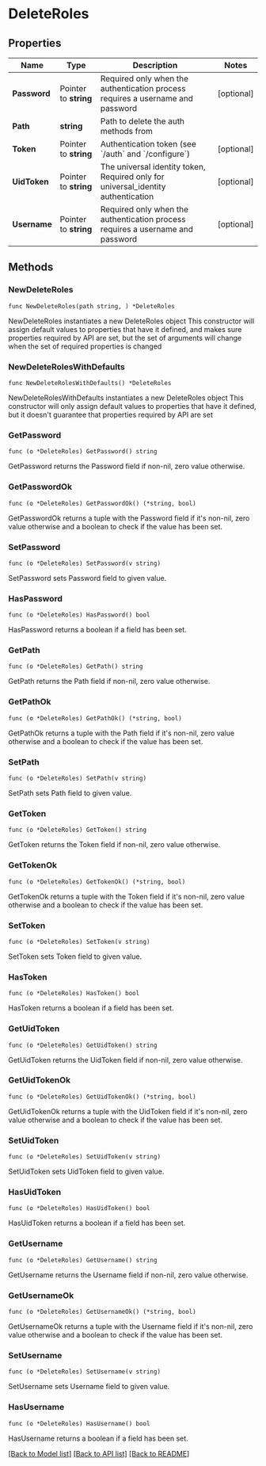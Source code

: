 # DeleteRoles

## Properties

Name | Type | Description | Notes
------------ | ------------- | ------------- | -------------
**Password** | Pointer to **string** | Required only when the authentication process requires a username and password | [optional] 
**Path** | **string** | Path to delete the auth methods from | 
**Token** | Pointer to **string** | Authentication token (see &#x60;/auth&#x60; and &#x60;/configure&#x60;) | [optional] 
**UidToken** | Pointer to **string** | The universal identity token, Required only for universal_identity authentication | [optional] 
**Username** | Pointer to **string** | Required only when the authentication process requires a username and password | [optional] 

## Methods

### NewDeleteRoles

`func NewDeleteRoles(path string, ) *DeleteRoles`

NewDeleteRoles instantiates a new DeleteRoles object
This constructor will assign default values to properties that have it defined,
and makes sure properties required by API are set, but the set of arguments
will change when the set of required properties is changed

### NewDeleteRolesWithDefaults

`func NewDeleteRolesWithDefaults() *DeleteRoles`

NewDeleteRolesWithDefaults instantiates a new DeleteRoles object
This constructor will only assign default values to properties that have it defined,
but it doesn't guarantee that properties required by API are set

### GetPassword

`func (o *DeleteRoles) GetPassword() string`

GetPassword returns the Password field if non-nil, zero value otherwise.

### GetPasswordOk

`func (o *DeleteRoles) GetPasswordOk() (*string, bool)`

GetPasswordOk returns a tuple with the Password field if it's non-nil, zero value otherwise
and a boolean to check if the value has been set.

### SetPassword

`func (o *DeleteRoles) SetPassword(v string)`

SetPassword sets Password field to given value.

### HasPassword

`func (o *DeleteRoles) HasPassword() bool`

HasPassword returns a boolean if a field has been set.

### GetPath

`func (o *DeleteRoles) GetPath() string`

GetPath returns the Path field if non-nil, zero value otherwise.

### GetPathOk

`func (o *DeleteRoles) GetPathOk() (*string, bool)`

GetPathOk returns a tuple with the Path field if it's non-nil, zero value otherwise
and a boolean to check if the value has been set.

### SetPath

`func (o *DeleteRoles) SetPath(v string)`

SetPath sets Path field to given value.


### GetToken

`func (o *DeleteRoles) GetToken() string`

GetToken returns the Token field if non-nil, zero value otherwise.

### GetTokenOk

`func (o *DeleteRoles) GetTokenOk() (*string, bool)`

GetTokenOk returns a tuple with the Token field if it's non-nil, zero value otherwise
and a boolean to check if the value has been set.

### SetToken

`func (o *DeleteRoles) SetToken(v string)`

SetToken sets Token field to given value.

### HasToken

`func (o *DeleteRoles) HasToken() bool`

HasToken returns a boolean if a field has been set.

### GetUidToken

`func (o *DeleteRoles) GetUidToken() string`

GetUidToken returns the UidToken field if non-nil, zero value otherwise.

### GetUidTokenOk

`func (o *DeleteRoles) GetUidTokenOk() (*string, bool)`

GetUidTokenOk returns a tuple with the UidToken field if it's non-nil, zero value otherwise
and a boolean to check if the value has been set.

### SetUidToken

`func (o *DeleteRoles) SetUidToken(v string)`

SetUidToken sets UidToken field to given value.

### HasUidToken

`func (o *DeleteRoles) HasUidToken() bool`

HasUidToken returns a boolean if a field has been set.

### GetUsername

`func (o *DeleteRoles) GetUsername() string`

GetUsername returns the Username field if non-nil, zero value otherwise.

### GetUsernameOk

`func (o *DeleteRoles) GetUsernameOk() (*string, bool)`

GetUsernameOk returns a tuple with the Username field if it's non-nil, zero value otherwise
and a boolean to check if the value has been set.

### SetUsername

`func (o *DeleteRoles) SetUsername(v string)`

SetUsername sets Username field to given value.

### HasUsername

`func (o *DeleteRoles) HasUsername() bool`

HasUsername returns a boolean if a field has been set.


[[Back to Model list]](../README.md#documentation-for-models) [[Back to API list]](../README.md#documentation-for-api-endpoints) [[Back to README]](../README.md)


